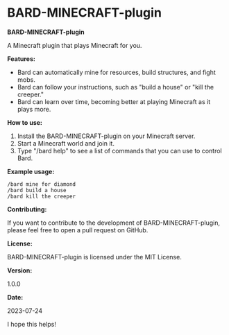 # BARD-MINECRAFT-plugin
**BARD-MINECRAFT-plugin**

A Minecraft plugin that plays Minecraft for you.

**Features:**

* Bard can automatically mine for resources, build structures, and fight mobs.
* Bard can follow your instructions, such as "build a house" or "kill the creeper."
* Bard can learn over time, becoming better at playing Minecraft as it plays more.

**How to use:**

1. Install the BARD-MINECRAFT-plugin on your Minecraft server.
2. Start a Minecraft world and join it.
3. Type "/bard help" to see a list of commands that you can use to control Bard.

**Example usage:**

```
/bard mine for diamond
/bard build a house
/bard kill the creeper
```

**Contributing:**

If you want to contribute to the development of BARD-MINECRAFT-plugin, please feel free to open a pull request on GitHub.

**License:**

BARD-MINECRAFT-plugin is licensed under the MIT License.


**Version:**

1.0.0

**Date:**

2023-07-24

I hope this helps!
